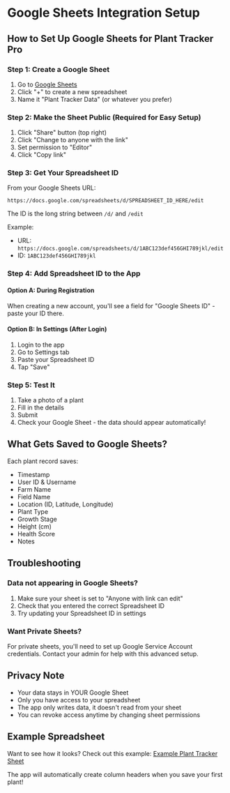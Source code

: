 # Google Sheets Integration Setup

## How to Set Up Google Sheets for Plant Tracker Pro

### Step 1: Create a Google Sheet
1. Go to [Google Sheets](https://sheets.google.com)
2. Click "+" to create a new spreadsheet
3. Name it "Plant Tracker Data" (or whatever you prefer)

### Step 2: Make the Sheet Public (Required for Easy Setup)
1. Click "Share" button (top right)
2. Click "Change to anyone with the link"
3. Set permission to "Editor"
4. Click "Copy link"

### Step 3: Get Your Spreadsheet ID
From your Google Sheets URL:
```
https://docs.google.com/spreadsheets/d/SPREADSHEET_ID_HERE/edit
```

The ID is the long string between `/d/` and `/edit`

Example:
- URL: `https://docs.google.com/spreadsheets/d/1ABC123def456GHI789jkl/edit`
- ID: `1ABC123def456GHI789jkl`

### Step 4: Add Spreadsheet ID to the App

#### Option A: During Registration
When creating a new account, you'll see a field for "Google Sheets ID" - paste your ID there.

#### Option B: In Settings (After Login)
1. Login to the app
2. Go to Settings tab
3. Paste your Spreadsheet ID
4. Tap "Save"

### Step 5: Test It
1. Take a photo of a plant
2. Fill in the details
3. Submit
4. Check your Google Sheet - the data should appear automatically!

## What Gets Saved to Google Sheets?

Each plant record saves:
- Timestamp
- User ID & Username
- Farm Name
- Field Name
- Location (ID, Latitude, Longitude)
- Plant Type
- Growth Stage
- Height (cm)
- Health Score
- Notes

## Troubleshooting

### Data not appearing in Google Sheets?
1. Make sure your sheet is set to "Anyone with link can edit"
2. Check that you entered the correct Spreadsheet ID
3. Try updating your Spreadsheet ID in settings

### Want Private Sheets?
For private sheets, you'll need to set up Google Service Account credentials. Contact your admin for help with this advanced setup.

## Privacy Note
- Your data stays in YOUR Google Sheet
- Only you have access to your spreadsheet
- The app only writes data, it doesn't read from your sheet
- You can revoke access anytime by changing sheet permissions

## Example Spreadsheet
Want to see how it looks? Check out this example:
[Example Plant Tracker Sheet](https://docs.google.com/spreadsheets/d/1EXAMPLE/edit)

The app will automatically create column headers when you save your first plant!